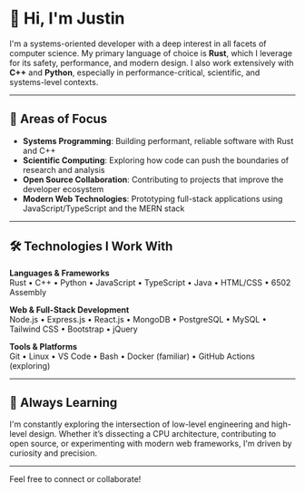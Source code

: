 # 👋 Hi, I'm Justin

I'm a systems-oriented developer with a deep interest in all facets of computer science. My primary language of choice is **Rust**, which I leverage for its safety, performance, and modern design. I also work extensively with **C++** and **Python**, especially in performance-critical, scientific, and systems-level contexts.

---

## 🧠 Areas of Focus

- **Systems Programming**: Building performant, reliable software with Rust and C++
- **Scientific Computing**: Exploring how code can push the boundaries of research and analysis
- **Open Source Collaboration**: Contributing to projects that improve the developer ecosystem
- **Modern Web Technologies**: Prototyping full-stack applications using JavaScript/TypeScript and the MERN stack

---

## 🛠️ Technologies I Work With

**Languages & Frameworks**  
Rust • C++ • Python • JavaScript • TypeScript • Java • HTML/CSS • 6502 Assembly

**Web & Full-Stack Development**  
Node.js • Express.js • React.js • MongoDB • PostgreSQL • MySQL • Tailwind CSS • Bootstrap • jQuery

**Tools & Platforms**  
Git • Linux • VS Code • Bash • Docker (familiar) • GitHub Actions (exploring)

---

## 🌱 Always Learning

I'm constantly exploring the intersection of low-level engineering and high-level design. Whether it’s dissecting a CPU architecture, contributing to open source, or experimenting with modern web frameworks, I'm driven by curiosity and precision.

---

Feel free to connect or collaborate!

